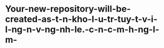 # Your-new-repository-will-be-created-as-t-n-kho-l-u-tr-tuy-t-v-i-l-ng-n-v-ng-nh-le.-c-n-c-m-h-ng-l-m-